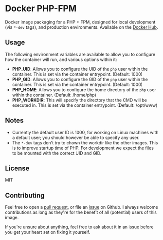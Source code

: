 Docker PHP-FPM
==============

Docker image packaging for a PHP + FPM, designed for local development (via `*-dev` tags), and production environments. Available on the [Docker Hub][1].

Usage
-----

The following environment variables are available to allow you to configure how the container will run, and various options within it:

* **PHP_UID**: Allows you to configure the UID of the `php` user within the container. This is set via the container entrypoint. (Default: 1000)
* **PHP_GID**: Allows you to configure the GID of the `php` user within the container. This is set via the container entrypoint. (Default: 1000)
* **PHP_HOME**: Allows you to configure the home directory of the `php` user within the container. (Default: /home/php)
* **PHP_WORKDIR**: This will specify the directory that the CMD will be executed in. This is set via the container entrypoint. (Default: /opt/www)

Notes
-----

* Currently the default user ID is 1000, for working on Linux machines with a default user; you should however be able to specify any user.
* The `*-dev` tags don't try to chown the workdir like the other images. This is to improve startup time of PHP. For development we expect the files to be mounted with the correct UID and GID.

License
-------

MIT

Contributing
------------

Feel free to open a [pull request][2], or file an [issue][3] on Github. I always welcome contributions as long as they're for the benefit of all (potential) users of this image.

If you're unsure about anything, feel free to ask about it in an issue before you get your heart set on fixing it yourself.

[1]: https://hub.docker.com/r/seeruk/php-fpm/
[2]: https://github.com/SeerUK/docker-php-fpm/pulls
[3]: https://github.com/SeerUK/docker-php-fpm/issues
